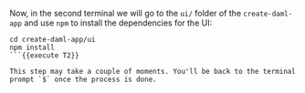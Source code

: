 Now, in the second terminal we will go to the `ui/` folder of the `create-daml-app` and use `npm` to install the dependencies for the UI:

```
cd create-daml-app/ui
npm install
```{{execute T2}}

This step may take a couple of moments. You'll be back to the terminal prompt `$` once the process is done.

